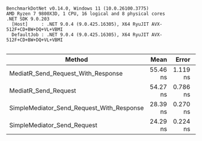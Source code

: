 ```

BenchmarkDotNet v0.14.0, Windows 11 (10.0.26100.3775)
AMD Ryzen 7 9800X3D, 1 CPU, 16 logical and 8 physical cores
.NET SDK 9.0.203
  [Host]     : .NET 9.0.4 (9.0.425.16305), X64 RyuJIT AVX-512F+CD+BW+DQ+VL+VBMI
  DefaultJob : .NET 9.0.4 (9.0.425.16305), X64 RyuJIT AVX-512F+CD+BW+DQ+VL+VBMI


```
| Method                                    | Mean     | Error    | StdDev   | Ratio | RatioSD |
|------------------------------------------ |---------:|---------:|---------:|------:|--------:|
| MediatR_Send_Request_With_Response        | 55.46 ns | 1.119 ns | 1.332 ns |  1.00 |    0.03 |
| MediatR_Send_Request                      | 54.27 ns | 0.786 ns | 0.735 ns |  0.98 |    0.03 |
| SimpleMediator_Send_Request_With_Response | 28.39 ns | 0.270 ns | 0.252 ns |  0.51 |    0.01 |
| SimpleMediator_Send_Request               | 24.29 ns | 0.224 ns | 0.209 ns |  0.44 |    0.01 |
